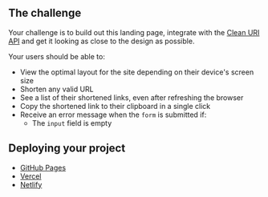 ## The challenge

Your challenge is to build out this landing page, integrate with the [Clean URI API](https://cleanuri.com/docs) and get it looking as close to the design as possible.

Your users should be able to:

- View the optimal layout for the site depending on their device's screen size
- Shorten any valid URL
- See a list of their shortened links, even after refreshing the browser
- Copy the shortened link to their clipboard in a single click
- Receive an error message when the `form` is submitted if:
  - The `input` field is empty

## Deploying your project

- [GitHub Pages](https://pages.github.com/)
- [Vercel](https://vercel.com/)
- [Netlify](https://www.netlify.com/)
